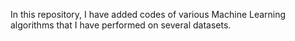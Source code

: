 In this repository, I have added codes of various Machine Learning algorithms that I have performed on several datasets.
